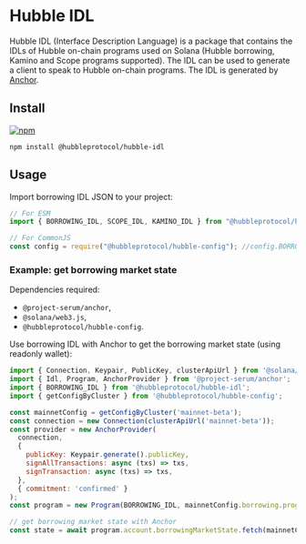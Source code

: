 # Hubble IDL

Hubble IDL (Interface Description Language) is a package that contains the IDLs of Hubble on-chain programs used on Solana (Hubble borrowing, Kamino and Scope programs supported).
The IDL can be used to generate a client to speak to Hubble on-chain programs.
The IDL is generated by [Anchor](https://project-serum.github.io/anchor/).

## Install

[![npm](https://img.shields.io/npm/v/@hubbleprotocol/hubble-idl)](https://www.npmjs.com/package/@hubbleprotocol/hubble-idl)

```shell
npm install @hubbleprotocol/hubble-idl
```

## Usage

Import borrowing IDL JSON to your project:

```js
// For ESM
import { BORROWING_IDL, SCOPE_IDL, KAMINO_IDL } from "@hubbleprotocol/hubble-idl";

// For CommonJS
const config = require("@hubbleprotocol/hubble-config"); //config.BORROWING_IDL
```

### Example: get borrowing market state

Dependencies required:
- `@project-serum/anchor`,
- `@solana/web3.js`,
- `@hubbleprotocol/hubble-config`.

Use borrowing IDL with Anchor to get the borrowing market state (using readonly wallet): 

```js
import { Connection, Keypair, PublicKey, clusterApiUrl } from '@solana/web3.js';
import { Idl, Program, AnchorProvider } from '@project-serum/anchor';
import { BORROWING_IDL } from '@hubbleprotocol/hubble-idl';
import { getConfigByCluster } from '@hubbleprotocol/hubble-config';

const mainnetConfig = getConfigByCluster('mainnet-beta');
const connection = new Connection(clusterApiUrl('mainnet-beta'));
const provider = new AnchorProvider(
  connection,
  {
    publicKey: Keypair.generate().publicKey,
    signAllTransactions: async (txs) => txs,
    signTransaction: async (txs) => txs,
  },
  { commitment: 'confirmed' }
);
const program = new Program(BORROWING_IDL, mainnetConfig.borrowing.programId, provider);

// get borrowing market state with Anchor
const state = await program.account.borrowingMarketState.fetch(mainnetConfig.borrowing.accounts.borrowingMarketState);
```

